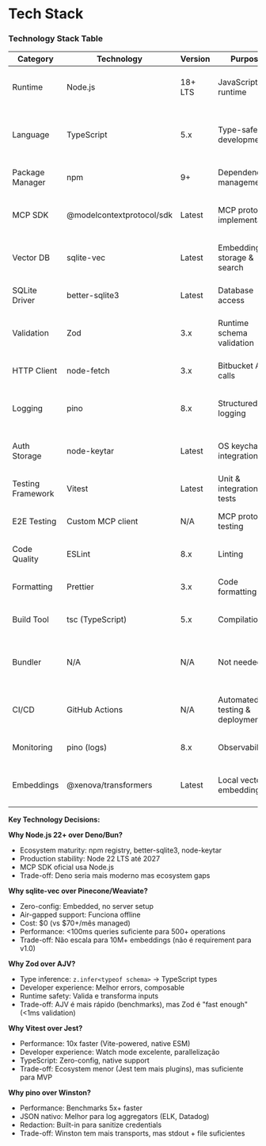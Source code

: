 # Tech Stack

### Technology Stack Table

| Category | Technology | Version | Purpose | Rationale |
|----------|------------|---------|---------|-----------|
| Runtime | Node.js | 18+ LTS | JavaScript runtime | LTS support, native fetch, broad compatibility, proven stability |
| Language | TypeScript | 5.x | Type-safe development | Strict mode, path aliases, compile-time safety, excellent IDE support |
| Package Manager | npm | 9+ | Dependency management | Native to Node.js, broad registry, workspace support |
| MCP SDK | @modelcontextprotocol/sdk | Latest | MCP protocol implementation | Official Anthropic SDK, stdio transport, type-safe |
| Vector DB | sqlite-vec | Latest | Embeddings storage & search | Embedded (zero-config), cosine similarity search, <100ms queries |
| SQLite Driver | better-sqlite3 | Latest | Database access | Synchronous API, high performance, native bindings |
| Validation | Zod | 3.x | Runtime schema validation | Type inference, composable schemas, excellent errors |
| HTTP Client | node-fetch | 3.x | Bitbucket API calls | Native to Node 22+, promise-based, fetch API standard |
| Logging | pino | 8.x | Structured logging | High performance JSON logs, log levels, redaction support |
| Auth Storage | node-keytar | Latest | OS keychain integration | Secure credential storage, cross-platform (macOS/Win/Linux) |
| Testing Framework | Vitest | Latest | Unit & integration tests | Fast, Vite-powered, Jest-compatible API, native ESM |
| E2E Testing | Custom MCP client | N/A | MCP protocol testing | Simulates stdio transport, validates tool interactions |
| Code Quality | ESLint | 8.x | Linting | TypeScript rules, consistent code style |
| Formatting | Prettier | 3.x | Code formatting | Opinionated, zero-config, IDE integration |
| Build Tool | tsc (TypeScript) | 5.x | Compilation | Native TypeScript compiler, incremental builds |
| Bundler | N/A | N/A | Not needed | Node.js can run compiled JS directly, no bundling for backend |
| CI/CD | GitHub Actions | N/A | Automated testing & deployment | Free for OSS, matrix builds (Linux/macOS/Win), Docker support |
| Monitoring | pino (logs) | 8.x | Observability | Structured JSON logs, correlation IDs, log rotation |
| Embeddings | @xenova/transformers | Latest | Local vector embeddings | Zero-config, air-gapped support, all-mpnet-base-v2 768 dim |

**Key Technology Decisions:**

**Why Node.js 22+ over Deno/Bun?**
- Ecosystem maturity: npm registry, better-sqlite3, node-keytar
- Production stability: Node 22 LTS até 2027
- MCP SDK oficial usa Node.js
- Trade-off: Deno seria mais moderno mas ecosystem gaps

**Why sqlite-vec over Pinecone/Weaviate?**
- Zero-config: Embedded, no server setup
- Air-gapped support: Funciona offline
- Cost: $0 (vs $70+/mês managed)
- Performance: <100ms queries suficiente para 500+ operations
- Trade-off: Não escala para 10M+ embeddings (não é requirement para v1.0)

**Why Zod over AJV?**
- Type inference: `z.infer<typeof schema>` → TypeScript types
- Developer experience: Melhor errors, composable
- Runtime safety: Valida e transforma inputs
- Trade-off: AJV é mais rápido (benchmarks), mas Zod é "fast enough" (<1ms validation)

**Why Vitest over Jest?**
- Performance: 10x faster (Vite-powered, native ESM)
- Developer experience: Watch mode excelente, parallelização
- TypeScript: Zero-config, native support
- Trade-off: Ecosystem menor (Jest tem mais plugins), mas suficiente para MVP

**Why pino over Winston?**
- Performance: Benchmarks 5x+ faster
- JSON nativo: Melhor para log aggregators (ELK, Datadog)
- Redaction: Built-in para sanitize credentials
- Trade-off: Winston tem mais transports, mas stdout + file suficientes

